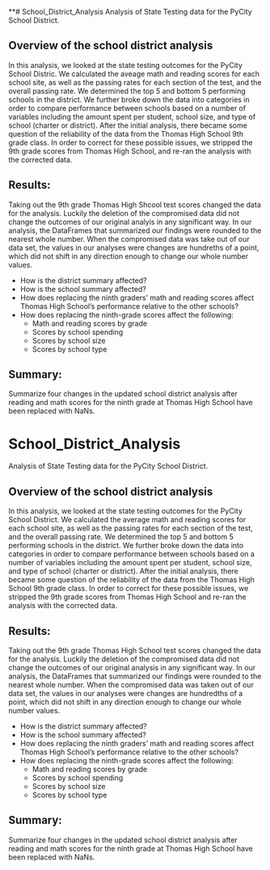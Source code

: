 **# School_District_Analysis
Analysis of State Testing data for the PyCity School District. 

## Overview of the school district analysis
In this analysis, we looked at the state testing outcomes for the PyCity School Distric. We calculated the aveage math and reading scores for each school site, as well as the passing rates for each section of the test, and the overall passing rate. We determined the top 5 and bottom 5 performing schools in the district. We further broke down the data into categories in order to compare performance between schools based on a number of variables including the amount spent per student, school size, and type of school (charter or district). After the initial analysis, there became some question of the reliability of the data from the Thomas High School 9th grade class. In order to correct for these possible issues, we stripped the 9th grade scores from Thomas High School, and re-ran the analysis with the corrected data. 

## Results: 
Taking out the 9th grade Thomas High Shcool test scores changed the data for the analysis. Luckily the deletion of the compromised data did not change the outcomes of our original analyis in any significant way. In our analysis, the DataFrames that summarized our findings were rounded to the nearest whole number. When the compromised data was take out of our data set, the values in our analyses were changes are hundreths of a point, which did not shift in any direction enough to change our whole number values. 

- How is the district summary affected?
- How is the school summary affected?
- How does replacing the ninth graders’ math and reading scores affect Thomas High School’s performance relative to the other schools?
- How does replacing the ninth-grade scores affect the following:
  - Math and reading scores by grade
  - Scores by school spending
  - Scores by school size
  - Scores by school type

## Summary: 
Summarize four changes in the updated school district analysis after reading and math scores for the ninth grade at Thomas High School have been replaced with NaNs.
# School_District_Analysis
Analysis of State Testing data for the PyCity School District. 

## Overview of the school district analysis
In this analysis, we looked at the state testing outcomes for the PyCity School District. We calculated the average math and reading scores for each school site, as well as the passing rates for each section of the test, and the overall passing rate. We determined the top 5 and bottom 5 performing schools in the district. We further broke down the data into categories in order to compare performance between schools based on a number of variables including the amount spent per student, school size, and type of school (charter or district). After the initial analysis, there became some question of the reliability of the data from the Thomas High School 9th grade class. In order to correct for these possible issues, we stripped the 9th grade scores from Thomas High School and re-ran the analysis with the corrected data. 

## Results: 
Taking out the 9th grade Thomas High School test scores changed the data for the analysis. Luckily the deletion of the compromised data did not change the outcomes of our original analysis in any significant way. In our analysis, the DataFrames that summarized our findings were rounded to the nearest whole number. When the compromised data was taken out of our data set, the values in our analyses were changes are hundredths of a point, which did not shift in any direction enough to change our whole number values. 

- How is the district summary affected?
- How is the school summary affected?
- How does replacing the ninth graders’ math and reading scores affect Thomas High School’s performance relative to the other schools?
- How does replacing the ninth-grade scores affect the following:
  - Math and reading scores by grade
  - Scores by school spending
  - Scores by school size
  - Scores by school type

## Summary: 
Summarize four changes in the updated school district analysis after reading and math scores for the ninth grade at Thomas High School have been replaced with NaNs.
